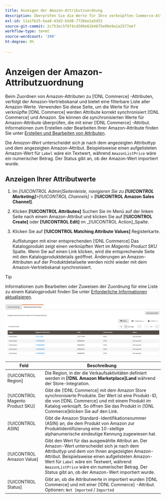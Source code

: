 ```yaml
---
title: Anzeigen der Amazon-Attributzuordnung
description: Überprüfen Sie die Werte für Ihre verknüpften Commerce-Attribute, um die Commerce- und Amazon-Synchronisation korrekt durchzuführen.
exl-id: 11a1fb25-6aa8-43d3-b5d8-772bbe1a5d53
source-git-commit: 2c753ec5f6f4cd509e61b4875e09e9a1a2577ee7
workflow-type: tm+mt
source-wordcount: '349'
ht-degree: 0%

---
```


# Anzeigen der Amazon-Attributzuordnung

Beim Zuordnen von Amazon-Attributen zu [!DNL Commerce] -Attributen, verfolgt der Amazon-Vertriebskanal und bietet eine filterbare Liste aller Amazon-Werte. Verwenden Sie diese Seite, um die Werte für Ihre verknüpfte [!DNL Commerce] werden Attribute korrekt synchronisiert [!DNL Commerce] und Amazon. Sie können die synchronisierten Werte für Amazon-Attribute überprüfen, die mit einer [!DNL Commerce] -Attribut. Informationen zum Erstellen oder Bearbeiten Ihrer Amazon-Attribute finden Sie unter [Erstellen und Bearbeiten von Attributen](./creating-attributes.md).

Die _Amazon-Wert_ unterscheidet sich je nach dem angezeigten Attributtyp und dem angezeigten Amazon-Attribut. Beispielsweise einen aufgelisteten Amazon-Wert für `Label` wäre ein Textwert, während `AmazonListPrice` wäre ein numerischer Betrag. Der Status gibt an, ob der Amazon-Wert importiert wurde.

## Anzeigen Ihrer Attributwerte

1. Im _[!UICONTROL Admin]_Seitenleiste, navigieren Sie zu **[!UICONTROL Marketing]**>_[!UICONTROL Channels]_ > **[!UICONTROL Amazon Sales Channel]**.

1. Klicken **[!UICONTROL Attributes]** Suchen Sie im Menü auf der linken Seite nach einem Amazon-Attribut und klicken Sie auf **[!UICONTROL Create]** oder **[!UICONTROL Edit]** im _[!UICONTROL Action]_Spalte.

1. Klicken Sie auf **[!UICONTROL Matching Attribute Values]** Registerkarte.

   Auflistungen mit einer entsprechenden [!DNL Commerce] Das Katalogprodukt zeigt einen verknüpften Wert im _Magento Product SKU_ Spalte. Wenn Sie auf einen Link klicken, wird die entsprechende Seite mit den Katalogproduktdetails geöffnet. Änderungen an Amazon-Attributen auf der Produktdetailseite werden nicht wieder mit dem Amazon-Vertriebskanal synchronisiert.

>[!TIP]
>Informationen zum Bearbeiten oder Zuweisen der Zuordnung für eine Liste zu einem Katalogprodukt finden Sie unter [Erforderliche Informationen aktualisieren](./amazon-manually-update-incomplete-listing.md).

![Anzeigen von Attributwerten](assets/amazon-managing-attribute-values.png)

| Feld | Beschreibung |
|--- |--- |
| [!UICONTROL Region] | Die Region, in der die Verkaufsaktivitäten definiert werden in **[!DNL Amazon Marketplace]Land** während der Store-Integration. |
| [!UICONTROL Magento Product SKU] | Gibt die [!DNL Commerce] mit dem Amazon Store synchronisierte Produkte. Der Wert ist eine Produkt-ID, die von [!DNL Commerce] und mit einem Produkt im Katalog verknüpft. So öffnen Sie das Produkt in [!DNL Commerce]klicken Sie auf den Link. |
| [!UICONTROL ASIN] | Gibt die Amazon Standard-Identifikationsnummer (ASIN) an, die dem Produkt von Amazon zur Produktidentifizierung eine 10-stellige alphanumerische eindeutige Kennung zugewiesen hat. |
| [!UICONTROL Amazon Value] | Gibt den Wert für das ausgewählte Attribut an. Der Amazon-Wert unterscheidet sich je nach dem Attributtyp und dem von Ihnen angezeigten Amazon-Attribut. Beispielsweise einen aufgelisteten Amazon-Wert für `Label` wäre ein Textwert, während `AmazonListPrice` wäre ein numerischer Betrag. Der Status gibt an, ob der Amazon-Wert importiert wurde. |
| [!UICONTROL Status] | Gibt an, ob die Attributwerte in importiert wurden [!DNL Commerce] und mit einer [!DNL Commerce] -Attribut. Optionen: `Not Imported` / `Imported` |
